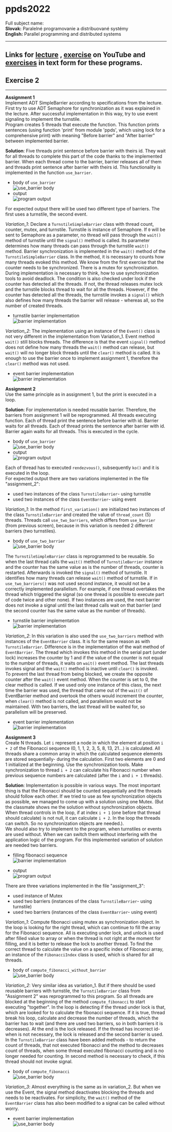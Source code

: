 # ppds2022

Full subject name:  
**Slovak:** Paralelné programovanie a distribuované systémy  
**English:** Parallel programming and distributed systems

----

Links for [lecture](https://www.youtube.com/watch?v=sR5RWW1uj5g)
, [exercise](https://www.youtube.com/watch?v=vIiHVcb3HqU) on YouTube
and [exercises](https://uim.fei.stuba.sk/i-ppds/2-cvicenie-turniket-bariera-%f0%9f%9a%a7/?%2F) in text form for these
programs.
---

Exercise 2
-----------
*******
**Assignment 1**  
Implement ADT SimpleBarrier according to specifications from the lecture. First try to use ADT Semaphore for
synchronization as it was explained in the lecture. After successful implementation in this way, try to use event
signaling to implement the turnstile.  
Program creates 5 threads that execute the function. This function prints sentences (using function 'print' from
module 'ppds', which using lock for a comprehensive print) with meaning "Before barrier" and "After barrier" between
implemented barrier.

**Solution**:
Five threads print sentence before barrier with theirs id. They wait for all threads to complete this part of the code
thanks to the implemented barrier. When each thread come to the barrier, barrier releases all of them and threads print
sentence after barrier with theirs id. This functionality is implemented in the function `use_barrier`.

- body of `use_barrier`  
  ![use_barrier body](images/img.png)
- output  
  ![program output](images/img_1.png)

For expected output there will be used two different type of barriers. The first uses a turnstile, the second event.

*Variation_1*:
Declare a `TurnstileSimpleBarrier` class with thread count, counter, mutex, and turnstile. Turnstile is instance of
Semaphore. If `0` will be sent to Semaphore as a parameter, no thread will pass through the `wait()` method of turnstile
until the `signal()` method is called. Its parameter determines how many threads can pass through the turnstile `wait()`
method. Barrier synchronization is implemented in the `wait()` method of the `TurnstileSimpleBarrier` class. In the
method, it is necessary to counts how many threads evoked this method. We know from the first exercise that the counter
needs to be synchronized. There is a mutex for synchronization. During implementation is necessary to think, how to use
synchronization tools to avoid deadlock. The condition is also checked under lock if the counter has detected all the
threads. If not, the thread releases mutex lock and the turnstile blocks thread to wait for all the threads. However, if
the counter has detected all the threads, the turnstile invokes a `signal()` which also defines how many threads the
barrier will release - whereas all, so the number of created threads.

- turnstile barrier implementation  
  ![barrier implementation](images/img_2.png)

*Variation_2*:
The implementation using an instance of the `Event()` class is not very different in the implementation from
Variation_1. Event method `wait()` still blocks threads. The difference is that the event `signal()` method does not
define how many threads the `wait()` method can release, but `wait()` will no longer block threads until the `clear()`
method is called. It is enough to use the barrier once to implement assignment 1, therefore the `clear()` method was not
used.

- event barrier implementation   
  ![barrier implementation](images/img_3.png)

**Assignment 2**  
Use the same principle as in assignment 1, but the print is executed in a loop.

**Solution**:
For implementation is needed reusable barrier. Therefore, the barriers from assignment 1 will be reprogrammed. All
threads executing function. Each of thread print the sentence before barrier with id. Barrier waits for all threads.
Each of thread prints the sentence after barrier with id. Barrier again waits for all threads. This is executed in the
cycle.

- body of `use_barrier`   
  ![use_barrier body](images/img_4.png)
- output   
  ![program output](images/img_5.png)

Each of thread has to executed `rendezvous()`, subsequently `ko()` and it is executed in the loop.  
For expected output there are two variations implemented in the file "assignment_2":

- used two instances of the class `TurnstileBarrier`- using turnstile
- used two instances of the class `EventBarrier`- using event

*Variation_1*:
In the method `first_variation()` are initialized two instances of the class `TurnstileBarrier` and created the value
of `thread_count` (5) threads. Threads call `use_two_barriers`, which differs from `use_barrier` (from previous screen),
because in this variation is needed 2 different barriers (two turnstiles).

- body of `use_two_barrier`  
  ![use_barrier body](images/img_6.png)

The `TurnstileSimpleBarrier` class is reprogrammed to be reusable. So when the last thread calls the `wait()` method
of `TurnstileBarrier` instance and the counter has the same value as is the number of threads, counter is restarted.
Afterwards is invoked the `signal()` method of turnstile. It identifies how many threads can release `wait()` method of
turnstile. If in `use_two_barriers()` was not used second instance, it would not be a correctly implemented parallelism.
For example, if one thread overtakes the thread which triggered the signal (so one thread is possible to execute part of
code twice and other none). If two instances are used, the next barrier does not invoke a signal until the last thread
calls wait on that barrier (and the second counter has the same value as the number of threads).

- turnstile barrier implementation  
  ![barrier implementation](images/img_7.png)

*Variation_2*:
In this variation is also used the `use_two_barriers` method with instances of the `EventBarrier` class. It is for the
same reason as with `TurnstileBarrier`. Difference is in the implementation of the wait method of  `EventBarrier`. The
thread which invokes this method in the serial part (under lock) increases the counter by 1 and if the value of the
counter is not equal to the number of threads, it waits on `wait()` event method. The last threads invokes signal and
the `wait()` method is inactive until `clear()` is invoked.  
To prevent the last thread from being blocked, we create the opposite counter after the `wait()` event method. When the
counter is set to 0, the clear method is called. If we used only one instance of this class, the next time the barrier
was used, the thread that came out of the `wait()` of EventBarrier method and overtook the others would increment the
counter, when `clear()` method is not called, and parallelism would not be maintained. With two barriers, the last
thread will be waited for, so parallelism will be preserved.

- event barrier implementation  
  ![barrier implementation](images/img_8.png)

**Assignment 3**  
Create N threads. Let `i` represent a node in which the element at position `i + 2` of the Fibonacci sequence (0, 1, 1,
2, 3, 5, 8, 13, 21…) is calculated. All threads share a common array in which the calculated sequence elements are
stored sequentially- during the calculation. First two elements are 0 and 1 initialized at the beginning. Use the
synchronization tools. Make synchronization to thread `i + 2` can calculate his Fibonacci number when previous sequence
numbers are calculated (after the `i` and `i + 1` threads).

**Solution**:
Implementation is possible in various ways. The most important thing is that the Fibonacci should be counted
sequentially and the threads should follow each other. If we tried to use as few synchronization objects as possible, we
managed to come up with a solution using one Mutex. (But the classmate shows me the solution without synchronization
objects. When thread controls in the loop, if at index `i + 1` (one before that thread should calculate) is not null, it
can calculate `i + 2`. In the loop the threads can switch. So no synchronization objects are needed.).  
We should also try to implement to the program, when turnstiles or events are used without. When we can switch them
without interfering with the application logic of the program. For this implemented variation of solution are needed two
barriers.

- filling fibonacci sequence  
  ![barrier implementation](images/img_9.png)

- output   
  ![program output](images/img_10.png)

There are three variations implemented in the file "assignment_3":

- used instance of Mutex
- used two barriers (instances of the class `TurnstileBarrier`- using turnstile)
- used two barriers (instances of the class `EventBarrier`- using event)


*Variation_1*:
Compute fibonacci using mutex as synchronization object. In the loop is looking for the right thread, which can continue
to fill the array for the Fibonacci sequence. All is executing under lock, and unlock is used after filled value to
array or when the thread is not right at the moment for filling, and it is better to release the lock to another thread.
To find the correct thread to calculate the value on a specific index of Fibonacci array, an instance of
the `FibonacciIndex` class is used, which is shared for all threads.

- body of `compute_fibonacci_without_barrier`  
  ![use_barrier body](images/img_11.png)

*Variation_2*:
Very similar idea as variation_1. But if there should be used reusable barriers with turnstile, the `TurnstileBarrier`
class from "Assignment 2" was reprogrammed to this program. So all threads are blocked at the beginning of the
method `compute_fibonacci` to start executing "together". In the loop is detecting if the thread under lock is that,
which are looked for to calculate the fibonacci sequence. If it is true, thread break his loop, calculate and decrease
the number of threads, which the barrier has to wait (and there are used two barriers, so in both barriers it is
decreases). At the end is the lock released. If the thread has incorrect id- when is not necessary, the lock is released
and the second barrier is used.     
In the `TurnstileBarrier` class have been added methods - to return the count of threads, that not executed fibonacci
and the method to decreases count of threads, when some thread executed fibonacci counting and is no longer needed for
counting. In second method is necessary to check, if this thread should not invoke signal.

- body of `compute_fibonacci`  
  ![use_barrier body](images/img_12.png)

*Variation_3*:
Almost everything is the same as in variation_2. But when we use the Event, the signal method deactivates blocking the
threads and needs to be reactivates. For simplicity, the `wait()`  method of the `EventBarrier` class has also been
modified to a signal can be called without worry.

- event barrier implementation  
  ![use_barrier body](images/img_12.png)
